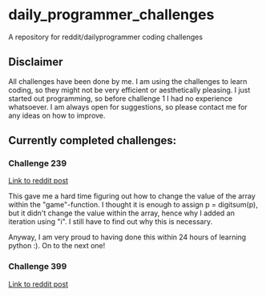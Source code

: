 # daily_programmer_challenges
A repository for reddit/dailyprogrammer coding challenges 

## Disclaimer

All challenges have been done by me. I am using the challenges to learn coding, so they might not be very efficient or aesthetically pleasing. I just started out programming, so before challenge 1 I had no experience whatsoever. 
I am always open for suggestions, so please contact me for any ideas on how to improve.

## Currently completed challenges:

### Challenge 239
[Link to reddit post](https://www.reddit.com/r/dailyprogrammer/comments/3r7wxz/20151102_challenge_239_easy_a_game_of_threes/)

This gave me a hard time figuring out how to change the value of the array within the "game"-function. I thought it is enough to assign p = digitsum(p), but it didn't change the value within the array, hence why I added an iteration using "i". I still have to find out why this is necessary.

Anyway, I am very proud to having done this within 24 hours of learning python :). On to the next one!

### Challenge 399
[Link to reddit post](https://www.reddit.com/r/dailyprogrammer/comments/onfehl/20210719_challenge_399_easy_letter_value_sum/)

